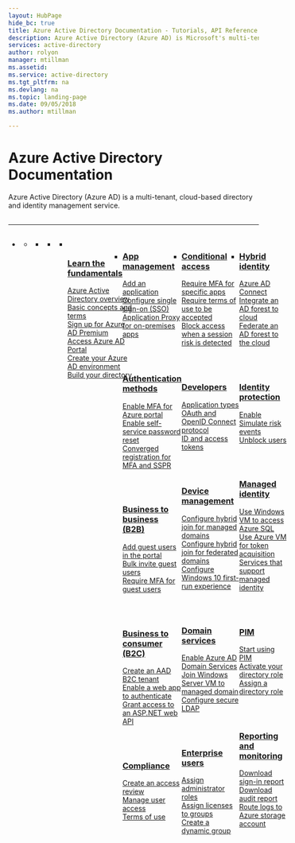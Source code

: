 ```yaml
---
layout: HubPage
hide_bc: true
title: Azure Active Directory Documentation - Tutorials, API Reference | Microsoft Docs
description: Azure Active Directory (Azure AD) is Microsoft's multi-tenant, cloud-based directory, and identity management service that combines core directory services, application access management, and identity protection into a single solution.
services: active-directory
author: rolyon
manager: mtillman
ms.assetid:	
ms.service: active-directory
ms.tgt_pltfrm: na
ms.devlang: na
ms.topic: landing-page
ms.date: 09/05/2018
ms.author: mtillman

---
```


<div id="main" class="v2">
    <div class="container">
        <h1>Azure Active Directory Documentation</h1>
        <p>Azure Active Directory (Azure AD) is a multi-tenant, cloud-based directory and identity management service.</p>
        <hr style="margin: 30px 0;" />
        <ul class="pivots">
            <li>
                <a href="#products"></a>
                <ul id="products">
                    <li>
                        <a class="singlePanelNavItem selected" style="display: none" href="#indexA" data-linktype="self-bookmark"></a>
                        <ul class="panelContent singlePanelContent" id="indexA" style="border: medium; border-image: none; margin-top: 0px; display: flex; float: left;">
                            <li class="fullSpan">
                                <a href="#index1" data-linktype="self-bookmark"></a>
                                <ul class="cardsF cols cols4" id="index1" style="float: left; display: flex; width: 100%; border-bottom: 1px var(--grey-lighter) solid;">  
                                    <li>
                                        <ul class="cardsB panelContent" id="cardtypes-B" style="float: left; display: flex; width: 100%;">
                                            <li>
                                                <a href="">
                                                    <div class="cardSize">
                                                        <div class="cardPadding">
                                                            <div class="card">
                                                                <div class="cardImageOuter">
                                                                    <div class="cardImage">
                                                                        <img alt="" src="https://docs.microsoft.com/en-us/media/common/i_learn-about.svg" data-linktype="external">
                                                                    </div>
                                                                </div>
                                                                <div class="cardText" style="padding-left: 0px">
                                                                    <h3><a href="fundamentals/index">Learn the fundamentals</a></h3> 
																	<p>
																	    <a href="fundamentals/active-directory-whatis">Azure Active Directory overview</a><br>
                                                                        <a href="fundamentals/understand-azure-identity-solutions">Basic concepts and terms</a><br>
                                                                        <a href="fundamentals/active-directory-get-started-premium">Sign up for Azure AD Premium</a><br>
                                                                        <a href="fundamentals/get-started-azure-ad">Access Azure AD Portal</a><br>
																	    <a href="fundamentals/get-started-azure-ad">Create your Azure AD environment</a><br>
                                                                        <a href="">Build your directory</a>
																    </p>
  															    </div>
                                                            </div>
                                                        </div>
                                                    </div>
                                                </a>
                                            </li>
                                        </ul>
                                    </li>
                                    <li>
                                        <div class="cardSize">
                                            <div class="cardPadding">
                                                <div class="card">
                                                    <div class="cardText">
                                                        <h3><a href="manage-apps/index">App management</a></h3>
                                                        <p>
                                                            <a href="manage-apps/add-application-portal">Add an application</a><br>
                                                            <a href="manage-apps/configure-single-sign-on-portal">Configure single sign-on (SSO)</a><br>
												            <a href="manage-apps/application-proxy">Application Proxy for on-premises apps</a><br>
                                                        </p>
														<br><br>
                                                        <h3><a href="authentication/index">Authentication methods</a></h3>
                                                        <p>
                                                            <a href="authentication/tutorial-mfa-applications">Enable MFA for Azure portal</a><br>
                                                            <a href="authentication/quickstart-sspr">Enable self-service password reset</a><br>
                                                            <a href="authentication/concept-registration-mfa-sspr-converged">Converged registration for MFA and SSPR</a>
                                                        </p>
														<br><br>
                                                        <h3><a href="b2b/index">Business to business (B2B)</a></h3>
                                                        <p>
                                                            <a href="b2b/b2b-quickstart-add-guest-users-portal">Add guest users in the portal</a><br>
                                                            <a href="b2b/bulk-invite">Bulk invite guest users</a><br>
                                                            <a href="b2b/b2b-tutorial-require-mfa">Require MFA for guest users</a>
                                                        </p>
														<br><br>
                                                        <h3><a href="/azure/azure-active-directory-b2c/index">Business to consumer (B2C)</a></h3>
                                                        <p>
                                                            <a href="/azure/active-directory-b2c/tutorial-create-tenant">Create an AAD B2C tenant</a><br>
                                                            <a href="/azure/active-directory-b2c/active-directory-b2c-tutorials-web-app">Enable a web app to authenticate</a><br>
                                                            <a href="/azure/active-directory-b2c/active-directory-b2c-tutorials-web-api">Grant access to an ASP.NET web API</a>
                                                        </p>
														<br><br>
                                                        <h3><a href="">Compliance</a></h3>
                                                        <p>
                                                            <a href="active-directory-azure-ad-controls-create-access-review">Create an access review</a><br>
                                                            <a href="active-directory-azure-ad-controls-manage-user-access-with-access-reviews">Manage user access</a><br>
                                                            <a href="active-directory-tou">Terms of use</a>
                                                        </p>
                                                    </div>
                                                </div>
                                            </div>
                                        </div>
                                    </li>
                                    <li>
                                        <div class="cardSize">
                                            <div class="cardPadding">
                                                <div class="card">
                                                    <div class="cardText">
                                                        <h3><a href="conditional-access/index">Conditional access</a></h3>
                                                        <p>
                                                            <a href="conditional-access/app-based-mfa">Require MFA for specific apps</a><br>
                                                            <a href="conditional-access/require-tou">Require terms of use to be accepted</a><br>
                                                            <a href="conditional-access/app-sign-in-risk">Block access when a session risk is detected</a>
                                                        </p>
														<br><br>
														<h3><a href="develop/index">Developers</a></h3>
                                                        <p>
                                                            <a href="develop/v2-app-types">Application types</a><br>
                                                            <a href="develop/protocols-oauth-openid-connect">OAuth and OpenID Connect protocol</a><br>
                                                            <a href="develop/v2-id-and-access-tokens">ID and access tokens</a>
                                                        </p>
														<br><br>
														<h3><a href="devices/index">Device management</a></h3>
                                                        <p>
                                                            <a href="devices/hybrid-azuread-join-managed-domains">Configure hybrid join for managed domains</a><br>
                                                            <a href="devices/hybrid-azuread-join-federated-domains">Configure hybrid join for federated domains</a><br>
                                                            <a href="devices/azuread-joined-devices-frx">Configure Windows 10 first-run experience</a>
                                                        </p>
														<br><br>
														<h3><a href="/azure/active-directory-domain-services/index">Domain services</a></h3>
                                                        <p>
                                                            <a href="/azure/active-directory-domain-services/active-directory-ds-getting-started">Enable Azure AD Domain Services</a><br>
                                                            <a href="/azure/active-directory-domain-services/active-directory-ds-admin-guide-join-windows-vm-portal">Join Windows Server VM to managed domain</a><br>
                                                            <a href="/active-directory-domain-services/active-directory-ds-admin-guide-configure-secure-ldap">Configure secure LDAP</a>
                                                        </p>
														<br><br>
                                                        <h3><a href="users-groups-roles/index">Enterprise users</a></h3>
                                                        <p>
                                                            <a href="users-groups-roles/directory-assign-admin-roles">Assign administrator roles</a><br>
                                                            <a href="users-groups-roles/licensing-groups-assign">Assign licenses to groups</a><br>
                                                            <a href="users-groups-roles/authentication/groups-create-rule">Create a dynamic group</a>
                                                        </p>
                                                    </div>
                                                </div>
                                            </div>
                                        </div>
                                    </li>
                                    <li>
                                        <div class="cardSize">
                                            <div class="cardPadding">
                                                <div class="card">
                                                    <div class="cardText">
                                                        <h3><a href="hybrid/index">Hybrid identity</a></h3>
                                                        <p>
                                                            <a href="hybrid/tutorial-password-hash-sync">Azure AD Connect</a><br>
                                                            <a href="hybrid/tutorial-passthrough-authentication">Integrate an AD forest to cloud</a><br>
                                                            <a href="hybrid/tutorial-federation">Federate an AD forest to the cloud</a>
                                                        </p>
														<br><br>
                                                        <h3><a href="identity-protection/index">Identity protection</a></h3>
                                                        <p>
                                                            <a href="identity-protection/enable">Enable</a><br>
                                                            <a href="identity-protection/playbook">Simulate risk events</a><br>
                                                            <a href="identity-protection/howto-unblock-user">Unblock users</a>
                                                        </p>
														<br><br>
                                                        <h3><a href="managed-service-identity/index">Managed identity</a></h3>
                                                        <p>
                                                            <a href="managed-service-identity/tutorial-windows-vm-access-sql">Use Windows VM to access Azure SQL</a><br>
                                                            <a href="managed-service-identity/how-to-use-vm-token">Use Azure VM for token acquisition</a><br>
                                                            <a href="managed-service-identity/services-support-msi">Services that support managed identity</a>
                                                        </p>
														<br><br>
                                                        <h3><a href="privileged-identity-management/index">PIM</a></h3>
                                                        <p>
                                                            <a href="privileged-identity-management/pim-getting-started">Start using PIM</a><br>
                                                            <a href="privileged-identity-management/pim-how-to-activate-role">Activate your directory role</a><br>
                                                            <a href="privileged-identity-management/pim-how-to-activate-role">Assign a directory role</a>
                                                        </p>
														<br><br>                                                        <h3><a href="reports-monitoring/index">Reporting and monitoring</a></h3>
                                                        <p>
                                                            <a href="reports-monitoring/quickstart-download-sign-in-report">Download sign-in report</a><br>
                                                            <a href="reports-monitoring/quickstart-download-audit-report">Download audit report</a><br>
                                                            <a href="reports-monitoring/quickstart-azure-monitor-route-logs-to-storage-account">Route logs to Azure storage account</a>
                                                        </p>
                                                    </div>
                                                </div>
                                            </div>
                                        </div>
                                    </li>
                                </ul>
                            </li>
                        </ul>
                    </li>
                </ul>
            </li>
        </ul>
    </div>
</div>
